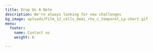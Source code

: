 ```yaml
---
title: Drop Us A Note
description: We're always looking for new challenges
bg_image: uploads/Film_12_cells_demi_rho_c_temporel_Lp-short.gif
menu:
  footer:
    name: Contact us
    weight: 6

---
```

